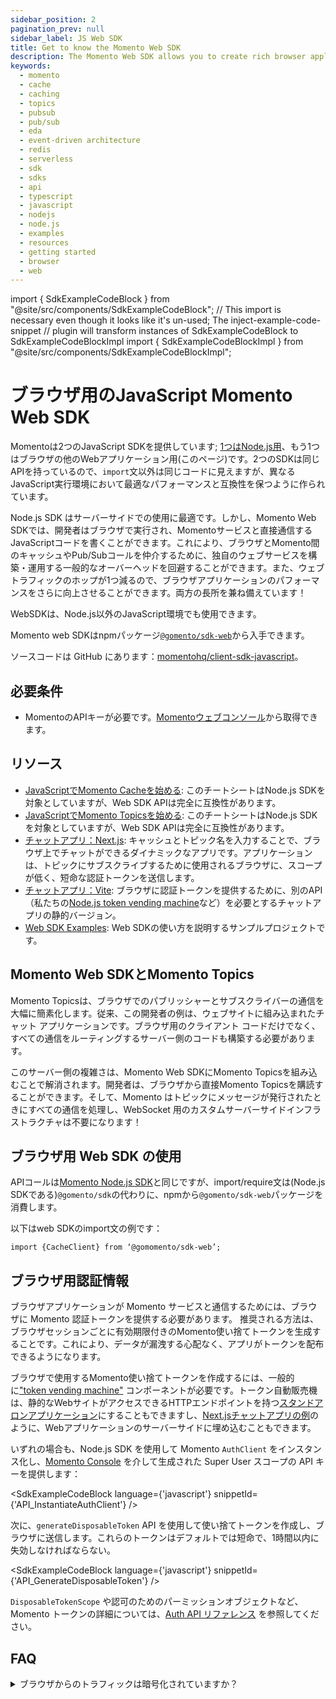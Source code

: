 ```yaml
---
sidebar_position: 2
pagination_prev: null
sidebar_label: JS Web SDK
title: Get to know the Momento Web SDK
description: The Momento Web SDK allows you to create rich browser applications in TypeScript or JavaScript, and take advantage of caching and pub-sub features without the need for server-side infrastructure. Find resources and examples here!
keywords:
  - momento
  - cache
  - caching
  - topics
  - pubsub
  - pub/sub
  - eda
  - event-driven architecture
  - redis
  - serverless
  - sdk
  - sdks
  - api
  - typescript
  - javascript
  - nodejs
  - node.js
  - examples
  - resources
  - getting started
  - browser
  - web
---
```


import { SdkExampleCodeBlock } from "@site/src/components/SdkExampleCodeBlock";
// This import is necessary even though it looks like it's un-used; The inject-example-code-snippet
// plugin will transform instances of SdkExampleCodeBlock to SdkExampleCodeBlockImpl
import { SdkExampleCodeBlockImpl } from "@site/src/components/SdkExampleCodeBlockImpl";

# ブラウザ用のJavaScript Momento Web SDK

Momentoは2つのJavaScript SDKを提供しています; [1つはNode.js用](/sdks/nodejs)、もう1つはブラウザの他のWebアプリケーション用(このページ)です。2つのSDKは同じAPIを持っているので、`import`文以外は同じコードに見えますが、異なるJavaScript実行環境において最適なパフォーマンスと互換性を保つように作られています。

Node.js SDK はサーバーサイドでの使用に最適です。しかし、Momento Web SDKでは、開発者はブラウザで実行され、Momentoサービスと直接通信するJavaScriptコードを書くことができます。これにより、ブラウザとMomento間のキャッシュやPub/Subコールを仲介するために、独自のウェブサービスを構築・運用する一般的なオーバーヘッドを回避することができます。また、ウェブトラフィックのホップが1つ減るので、ブラウザアプリケーションのパフォーマンスをさらに向上させることができます。両方の長所を兼ね備えています！

WebSDKは、Node.js以外のJavaScript環境でも使用できます。

Momento web SDKはnpmパッケージ[`@gomento/sdk-web`](https://www.npmjs.com/package/@gomento/sdk-web)から入手できます。

ソースコードは GitHub にあります：[momentohq/client-sdk-javascript](https://github.com/momentohq/client-sdk-javascript)。

## 必要条件

- MomentoのAPIキーが必要です。[Momentoウェブコンソール](https://console.gomomento.com/)から取得できます。

## リソース

- [JavaScriptでMomento Cacheを始める](/sdks/nodejs/cache.mdx): このチートシートはNode.js SDKを対象としていますが、Web SDK APIは完全に互換性があります。
- [JavaScriptでMomento Topicsを始める](/sdks/nodejs/topics.mdx): このチートシートはNode.js SDKを対象としていますが、Web SDK APIは完全に互換性があります。
- [チャットアプリ：Next.js](https://github.com/momentohq/client-sdk-javascript/tree/main/examples/web/nextjs-chat): キャッシュとトピック名を入力することで、ブラウザ上でチャットができるダイナミックなアプリです。アプリケーションは、トピックにサブスクライブするために使用されるブラウザに、スコープが低く、短命な認証トークンを送信します。
- [チャットアプリ：Vite](https://github.com/momentohq/client-sdk-javascript/tree/main/examples/web/vite-chat-app): ブラウザに認証トークンを提供するために、別のAPI（私たちの[Node.js token vending machine](https://github.com/momentohq/client-sdk-javascript/tree/main/examples/nodejs/token-vending-machine)など）を必要とするチャットアプリの静的バージョン。
- [Web SDK Examples](https://github.com/momentohq/client-sdk-javascript/blob/main/examples/web/README.md): Web SDKの使い方を説明するサンプルプロジェクトです。

## Momento Web SDKとMomento Topics

Momento Topicsは、ブラウザでのパブリッシャーとサブスクライバーの通信を大幅に簡素化します。従来、この開発者の例は、ウェブサイトに組み込まれたチャット アプリケーションです。ブラウザ用のクライアント コードだけでなく、すべての通信をルーティングするサーバー側のコードも構築する必要があります。

このサーバー側の複雑さは、Momento Web SDKにMomento Topicsを組み込むことで解消されます。開発者は、ブラウザから直接Momento Topicsを購読することができます。そして、Momento はトピックにメッセージが発行されたときにすべての通信を処理し、WebSocket 用のカスタムサーバーサイドインフラストラクチャは不要になります！

## ブラウザ用 Web SDK の使用

APIコールは[Momento Node.js SDK](/sdks/nodejs/cache.mdx)と同じですが、import/require文は(Node.js SDKである)`@gomento/sdk`の代わりに、npmから`@gomento/sdk-web`パッケージを消費します。

以下はweb SDKのimport文の例です：

`import {CacheClient} from ‘@gomomento/sdk-web’;`

## ブラウザ用認証情報

ブラウザアプリケーションが Momento サービスと通信するためには、ブラウザに Momento 認証トークンを提供する必要があります。
推奨される方法は、ブラウザセッションごとに有効期限付きのMomento使い捨てトークンを生成することです。これにより、データが漏洩する心配なく、アプリがトークンを配布できるようになります。

ブラウザで使用するMomento使い捨てトークンを作成するには、一般的に["token vending machine"](https://www.gomomento.com/blog/introducing-the-momento-token-vending-machine) コンポーネントが必要です。トークン自動販売機は、静的なWebサイトがアクセスできるHTTPエンドポイントを持つ[スタンドアロンアプリケーション](https://github.com/momentohq/client-sdk-javascript/tree/main/examples/nodejs/token-vending-machine)にすることもできますし、[Next.jsチャットアプリの例](https://github.com/momentohq/client-sdk-javascript/blob/main/examples/web/nextjs-chat/README.md)のように、Webアプリケーションのサーバーサイドに埋め込むこともできます。

いずれの場合も、Node.js SDK を使用して Momento `AuthClient` をインスタンス化し、[Momento Console](https://console.gomomento.com/) を介して生成された Super User スコープの API キーを提供します：

<SdkExampleCodeBlock language={'javascript'} snippetId={'API_InstantiateAuthClient'} />

次に、`generateDisposableToken` API を使用して使い捨てトークンを作成し、ブラウザに送信します。これらのトークンはデフォルトでは短命で、1時間以内に失効しなければならない。

<SdkExampleCodeBlock language={'javascript'} snippetId={'API_GenerateDisposableToken'} />

`DisposableTokenScope` や認可のためのパーミッションオブジェクトなど、Momento トークンの詳細については、[Auth API リファレンス](/cache/develop/api-reference/auth.md#generatedisposabletoken-api) を参照してください。

## FAQ

<details>
  <summary>ブラウザからのトラフィックは暗号化されていますか？</summary>
Momentoサービスのすべてのトラフィックと同様に、Web SDKは完全に暗号化されています。さらに、SDKはTLS 1.2+暗号化を使用しています。
</details>
